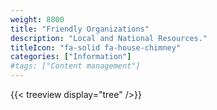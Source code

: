 ```yaml
---
weight: 8800
title: "Friendly Organizations"
description: "Local and National Resources."
titleIcon: "fa-solid fa-house-chimney"
categories: ["Information"]
#tags: ["Content management"]
---
```


{{< treeview display="tree" />}}

<!-- Changes and update:
* Last revision: Aug 28, 2024.
-->
